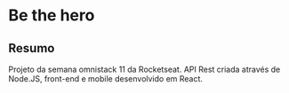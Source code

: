 # Be the hero
## Resumo
Projeto da semana omnistack 11 da Rocketseat. 
API Rest criada através de Node.JS, front-end e mobile desenvolvido em React.
